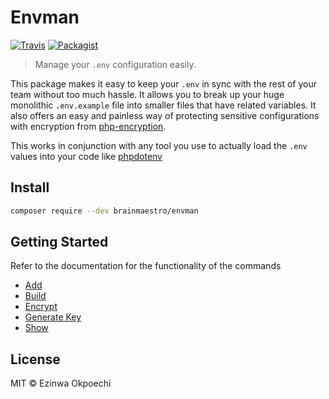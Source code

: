 # Envman
[![Travis](https://img.shields.io/travis/BrainMaestro/envman.svg?style=flat-square)](https://travis-ci.org/BrainMaestro/envman)
[![Packagist](https://img.shields.io/packagist/v/brainmaestro/envman.svg?style=flat-square)](https://packagist.org/packages/brainmaestro/envman)
> Manage your `.env` configuration easily.

This package makes it easy to keep your `.env` in sync with the rest of your team without too much hassle. It allows you to break up your huge monolithic `.env.example` file into smaller files that have related variables. It also offers an easy and painless way of protecting sensitive configurations with encryption from [php-encryption](https://github.com/defuse/php-encryption).

This works in conjunction with any tool you use to actually load the `.env` values into your code like [phpdotenv](https://github.com/vlucas/phpdotenv)

## Install
```sh
composer require --dev brainmaestro/envman
```

## Getting Started
Refer to the documentation for the functionality of the commands

- [Add](docs/Add.md)
- [Build](docs/Build.md)
- [Encrypt](docs/Encrypt.md)
- [Generate Key](docs/GenerateKey.md)
- [Show](docs/Show.md)

## License
MIT © Ezinwa Okpoechi
